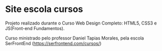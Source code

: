 # Site escola cursos
 Projeto realizado durante o Curso Web Design Completo: HTML5, CSS3 e JS(Front-end Fundamentos). 
 
 Curso ministrado pelo professor Daniel Tapias Morales, pela escola SerFrontEnd (https://serfrontend.com/cursos/)
